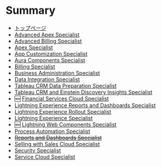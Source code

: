# Summary

* [トップページ](README.md)
* [Advanced Apex Specialist](src/advanced-apex-specialist/advanced-apex-specialist.md)
* [Advanced Billing Specialist](src/advanced-billing-specialist/advanced-billing-specialist.md)
* [Apex Specialist](https://developer.salesforce.com/jpblogs/2018/05/apex_specialist_superbadge/)
* [App Customization Specialist](src/app-customization-specialist/app-customization-specialist.md)
* [Aura Components Specialist](src/aura-components-specialist/aura-components-specialist.md)
* [Billing Specialist](src/billing-specialist/billing-specialist.md)
* [Business Administration Specialist](src/business-administration-specialist/business-administration-specialist.md)
* [Data Integration Specialist](https://developer.salesforce.com/jpblogs/2018/06/data_integration_superbadge/)
* [Tableau CRM Data Preparation Specialist](src/analytics-integration-specialist/analytics-integration-specialist.md)
* [Tableau CRM and Einstein Discovery Insights Specialist](src/analytics-insights-specialist/analytics-insights-specialist.md)
* 🆕 [Financial Services Cloud Specialist](src/fsc-specialist/fsc-specialist.md)
* [Lightning Experience Reports and Dashboards Specialist](src/lex-reports-dashboards-specialist/lex-reports-dashboards-specialist.md)
* [Lightning Experience Rollout Specialist](src/lex-rollout-specialist/lex-rollout-specialist.md)
* [Lightning Experience Specialist](https://developer.salesforce.com/jpblogs/2018/10/lex_specialist_superbadge/)
* 🆕 [Lightning Web Components Specialist](src/lwc-specialist/lwc-specialist.md)
* [Process Automation Specialist](src/process-automation-specialist/process-automation-specialist.md)
* ~~[Reports and Dashboards Specialist](https://developer.salesforce.com/jpblogs/2018/04/reports_and_dashboards_superbadge/)~~
* [Selling with Sales Cloud Specialist](src/sales-cloud-specialist/sales-cloud-specialist.md)
* [Security Specialist](src/security-specialist/security-specialist.md)
* [Service Cloud Specialist](src/service-cloud-admin-specialist/service-cloud-admin-specialist.md)